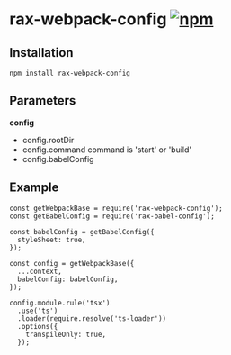 # rax-webpack-config [![npm](https://img.shields.io/npm/v/rax-webpack-config.svg)](https://www.npmjs.com/package/rax-webpack-config)

## Installation

`npm install rax-webpack-config`

## Parameters

**config**

* config.rootDir
* config.command command is 'start' or 'build'
* config.babelConfig

## Example

```
const getWebpackBase = require('rax-webpack-config');
const getBabelConfig = require('rax-babel-config');

const babelConfig = getBabelConfig({
  styleSheet: true,
});

const config = getWebpackBase({
  ...context, 
  babelConfig: babelConfig,
});

config.module.rule('tsx')
  .use('ts')
  .loader(require.resolve('ts-loader'))
  .options({
    transpileOnly: true,
  });

```